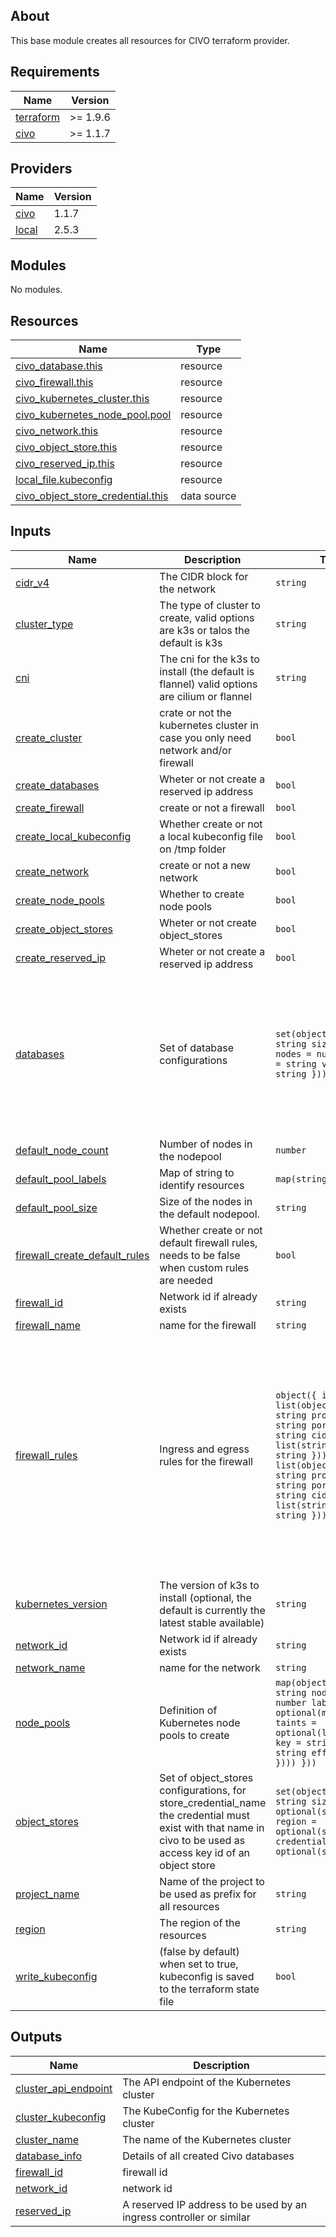 ## About
This base module creates all resources for CIVO terraform provider.

## Requirements

| Name | Version |
|------|---------|
| <a name="requirement_terraform"></a> [terraform](#requirement_terraform) | >= 1.9.6 |
| <a name="requirement_civo"></a> [civo](#requirement_civo) | >= 1.1.7 |

## Providers

| Name | Version |
|------|---------|
| <a name="provider_civo"></a> [civo](#provider_civo) | 1.1.7 |
| <a name="provider_local"></a> [local](#provider_local) | 2.5.3 |

## Modules

No modules.

## Resources

| Name | Type |
|------|------|
| [civo_database.this](https://registry.terraform.io/providers/civo/civo/latest/docs/resources/database) | resource |
| [civo_firewall.this](https://registry.terraform.io/providers/civo/civo/latest/docs/resources/firewall) | resource |
| [civo_kubernetes_cluster.this](https://registry.terraform.io/providers/civo/civo/latest/docs/resources/kubernetes_cluster) | resource |
| [civo_kubernetes_node_pool.pool](https://registry.terraform.io/providers/civo/civo/latest/docs/resources/kubernetes_node_pool) | resource |
| [civo_network.this](https://registry.terraform.io/providers/civo/civo/latest/docs/resources/network) | resource |
| [civo_object_store.this](https://registry.terraform.io/providers/civo/civo/latest/docs/resources/object_store) | resource |
| [civo_reserved_ip.this](https://registry.terraform.io/providers/civo/civo/latest/docs/resources/reserved_ip) | resource |
| [local_file.kubeconfig](https://registry.terraform.io/providers/hashicorp/local/latest/docs/resources/file) | resource |
| [civo_object_store_credential.this](https://registry.terraform.io/providers/civo/civo/latest/docs/data-sources/object_store_credential) | data source |

## Inputs

| Name | Description | Type | Default | Required |
|------|-------------|------|---------|:--------:|
| <a name="input_cidr_v4"></a> [cidr_v4](#input_cidr_v4) | The CIDR block for the network | `string` | `"10.10.0.0/16"` | no |
| <a name="input_cluster_type"></a> [cluster_type](#input_cluster_type) | The type of cluster to create, valid options are k3s or talos the default is k3s | `string` | `"k3s"` | no |
| <a name="input_cni"></a> [cni](#input_cni) | The cni for the k3s to install (the default is flannel) valid options are cilium or flannel | `string` | `"flannel"` | no |
| <a name="input_create_cluster"></a> [create_cluster](#input_create_cluster) | crate or not the kubernetes cluster in case you only need network and/or firewall | `bool` | `true` | no |
| <a name="input_create_databases"></a> [create_databases](#input_create_databases) | Wheter or not create a reserved ip address | `bool` | `false` | no |
| <a name="input_create_firewall"></a> [create_firewall](#input_create_firewall) | create or not a firewall | `bool` | `true` | no |
| <a name="input_create_local_kubeconfig"></a> [create_local_kubeconfig](#input_create_local_kubeconfig) | Whether create or not a local kubeconfig file on /tmp folder | `bool` | `false` | no |
| <a name="input_create_network"></a> [create_network](#input_create_network) | create or not a new network | `bool` | `true` | no |
| <a name="input_create_node_pools"></a> [create_node_pools](#input_create_node_pools) | Whether to create node pools | `bool` | `false` | no |
| <a name="input_create_object_stores"></a> [create_object_stores](#input_create_object_stores) | Wheter or not create object_stores | `bool` | `false` | no |
| <a name="input_create_reserved_ip"></a> [create_reserved_ip](#input_create_reserved_ip) | Wheter or not create a reserved ip address | `bool` | `false` | no |
| <a name="input_databases"></a> [databases](#input_databases) | Set of database configurations | ```set(object({ name = string size = string nodes = number engine = string version = string }))``` | ```[ { "engine": "mysql", "name": "custom_database", "nodes": 2, "size": "g3.k3s.small", "version": "8.0" }, { "engine": "postgresql", "name": "analytics_db", "nodes": 3, "size": "g3.k3s.medium", "version": "14" } ]``` | no |
| <a name="input_default_node_count"></a> [default_node_count](#input_default_node_count) | Number of nodes in the nodepool | `number` | `3` | no |
| <a name="input_default_pool_labels"></a> [default_pool_labels](#input_default_pool_labels) | Map of string to identify resources | `map(string)` | `{}` | no |
| <a name="input_default_pool_size"></a> [default_pool_size](#input_default_pool_size) | Size of the nodes in the default nodepool. | `string` | `"g4s.kube.xsmall"` | no |
| <a name="input_firewall_create_default_rules"></a> [firewall_create_default_rules](#input_firewall_create_default_rules) | Whether create or not default firewall rules, needs to be false when custom rules are needed | `bool` | `true` | no |
| <a name="input_firewall_id"></a> [firewall_id](#input_firewall_id) | Network id if already exists | `string` | `""` | no |
| <a name="input_firewall_name"></a> [firewall_name](#input_firewall_name) | name for the firewall | `string` | `""` | no |
| <a name="input_firewall_rules"></a> [firewall_rules](#input_firewall_rules) | Ingress and egress rules for the firewall | ```object({ ingress = list(object({ label = string protocol = string port_range = string cidr = list(string) action = string })) egress = list(object({ label = string protocol = string port_range = string cidr = list(string) action = string })) })``` | ```{ "egress": [ { "action": "allow", "cidr": [ "0.0.0.0/0" ], "label": "all-outbound", "port_range": "1-65535", "protocol": "tcp" } ], "ingress": [ { "action": "allow", "cidr": [ "0.0.0.0/0" ], "label": "http", "port_range": "80", "protocol": "tcp" }, { "action": "allow", "cidr": [ "0.0.0.0/0" ], "label": "https", "port_range": "443", "protocol": "tcp" } ] }``` | no |
| <a name="input_kubernetes_version"></a> [kubernetes_version](#input_kubernetes_version) | The version of k3s to install (optional, the default is currently the latest stable available) | `string` | `"1.30.5-k3s1"` | no |
| <a name="input_network_id"></a> [network_id](#input_network_id) | Network id if already exists | `string` | `""` | no |
| <a name="input_network_name"></a> [network_name](#input_network_name) | name for the network | `string` | `""` | no |
| <a name="input_node_pools"></a> [node_pools](#input_node_pools) | Definition of Kubernetes node pools to create | ```map(object({ size = string node_count = number labels = optional(map(string)) taints = optional(list(object({ key = string value = string effect = string }))) }))``` | `{}` | no |
| <a name="input_object_stores"></a> [object_stores](#input_object_stores) | Set of object_stores configurations, for store_credential_name the credential must exist with that name in civo to be used as access key id of an object store | ```set(object({ name = string size_gb = optional(string) region = optional(string) credential_name = optional(string) }))``` | ```[ { "name": "mystore", "region": "nyc1", "size_gb": "500" } ]``` | no |
| <a name="input_project_name"></a> [project_name](#input_project_name) | Name of the project to be used as prefix for all resources | `string` | n/a | yes |
| <a name="input_region"></a> [region](#input_region) | The region of the resources | `string` | `"nyc1"` | no |
| <a name="input_write_kubeconfig"></a> [write_kubeconfig](#input_write_kubeconfig) | (false by default) when set to true, kubeconfig is saved to the terraform state file | `bool` | `false` | no |

## Outputs

| Name | Description |
|------|-------------|
| <a name="output_cluster_api_endpoint"></a> [cluster_api_endpoint](#output_cluster_api_endpoint) | The API endpoint of the Kubernetes cluster |
| <a name="output_cluster_kubeconfig"></a> [cluster_kubeconfig](#output_cluster_kubeconfig) | The KubeConfig for the Kubernetes cluster |
| <a name="output_cluster_name"></a> [cluster_name](#output_cluster_name) | The name of the Kubernetes cluster |
| <a name="output_database_info"></a> [database_info](#output_database_info) | Details of all created Civo databases |
| <a name="output_firewall_id"></a> [firewall_id](#output_firewall_id) | firewall id |
| <a name="output_network_id"></a> [network_id](#output_network_id) | network id |
| <a name="output_reserved_ip"></a> [reserved_ip](#output_reserved_ip) | A reserved IP address to be used by an ingress controller or similar |